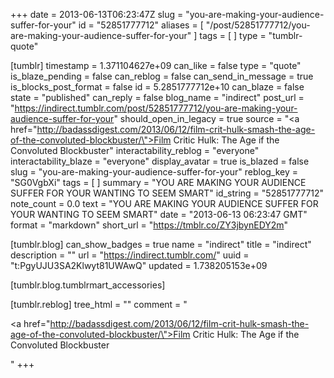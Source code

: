 +++
date = 2013-06-13T06:23:47Z
slug = "you-are-making-your-audience-suffer-for-your"
id = "52851777712"
aliases = [ "/post/52851777712/you-are-making-your-audience-suffer-for-your" ]
tags = [ ]
type = "tumblr-quote"

[tumblr]
timestamp = 1.371104627e+09
can_like = false
type = "quote"
is_blaze_pending = false
can_reblog = false
can_send_in_message = true
is_blocks_post_format = false
id = 5.2851777712e+10
can_blaze = false
state = "published"
can_reply = false
blog_name = "indirect"
post_url = "https://indirect.tumblr.com/post/52851777712/you-are-making-your-audience-suffer-for-your"
should_open_in_legacy = true
source = "<a href=\"http://badassdigest.com/2013/06/12/film-crit-hulk-smash-the-age-of-the-convoluted-blockbuster/\">Film Critic Hulk: The Age if the Convoluted Blockbuster</a>"
interactability_reblog = "everyone"
interactability_blaze = "everyone"
display_avatar = true
is_blazed = false
slug = "you-are-making-your-audience-suffer-for-your"
reblog_key = "SG0VgbXi"
tags = [ ]
summary = "YOU ARE MAKING YOUR AUDIENCE SUFFER FOR YOUR WANTING TO SEEM SMART"
id_string = "52851777712"
note_count = 0.0
text = "YOU ARE MAKING YOUR AUDIENCE SUFFER FOR YOUR WANTING TO SEEM SMART"
date = "2013-06-13 06:23:47 GMT"
format = "markdown"
short_url = "https://tmblr.co/ZY3jbynEDY2m"

[tumblr.blog]
can_show_badges = true
name = "indirect"
title = "indirect"
description = ""
url = "https://indirect.tumblr.com/"
uuid = "t:PgyUJU3SA2Klwyt81UWAwQ"
updated = 1.738205153e+09

[tumblr.blog.tumblrmart_accessories]

[tumblr.reblog]
tree_html = ""
comment = "<p><a href=\"http://badassdigest.com/2013/06/12/film-crit-hulk-smash-the-age-of-the-convoluted-blockbuster/\">Film Critic Hulk: The Age if the Convoluted Blockbuster</a></p>"
+++
